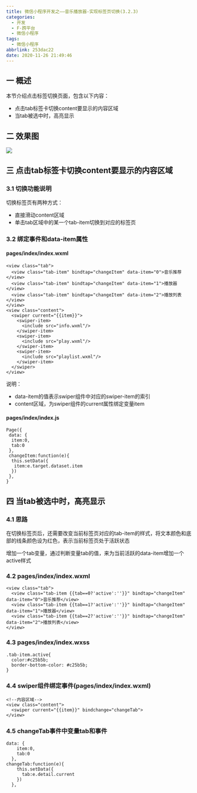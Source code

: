 ```yaml
---
title: 微信小程序开发之——音乐播放器-实现标签页切换(3.2.3)
categories:
  - 开发
  - F-跨平台
  - 微信小程序
tags:
  - 微信小程序
abbrlink: 253dac22
date: 2020-11-26 21:49:46
---
```

## 一 概述

本节介绍点击标签切换页面，包含以下内容：

* 点击tab标签卡切换content要显示的内容区域
* 当tab被选中时，高亮显示

<!--more-->

## 二 效果图

![][1]
## 三 点击tab标签卡切换content要显示的内容区域

### 3.1 切换功能说明

切换标签页有两种方式：

* 直接滑动content区域
* 单击tab区域中的某一个tab-item切换到对应的标签页

### 3.2 绑定事件和data-item属性

#### pages/index/index.wxml

```
<view class="tab">
  <view class="tab-item" bindtap="changeItem" data-item="0">音乐推荐</view>
  <view class="tab-item" bindtap="changeItem" data-item="1">播放器</view>
  <view class="tab-item" bindtap="changeItem" data-item="2">播放列表</view>
</view>
<view class="content">
  <swiper current="{{item}}">
    <swiper-item>
      <include src="info.wxml"/>
    </swiper-item>
    <swiper-item>
      <include src="play.wxml"/>
    </swiper-item>
    <swiper-item>
      <include src="playlist.wxml"/>
    </swiper-item>
  </swiper>
</view>
```

说明：

* data-item的值表示swiper组件中对应的swiper-item的索引
* content区域，为swiper组件的current属性绑定变量item

#### pages/index/index.js

```
Page({
 data: {
  item:0,
  tab:0
 },
 changeItem:function(e){
  this.setData({
   item:e.target.dataset.item
  })
 },
}
```

## 四 当tab被选中时，高亮显示

### 4.1 思路

在切换标签页后，还需要改变当前标签页对应的tab-item的样式，将文本颜色和底部的线条颜色设为红色，表示当前标签页处于活跃状态

增加一个tab变量，通过判断变量tab的值，来为当前活跃的data-item增加一个active样式

### 4.2 pages/index/index.wxml

```
<view class="tab">
  <view class="tab-item {{tab==0?'active':''}}" bindtap="changeItem" data-item="0">音乐推荐</view>
  <view class="tab-item {{tab==1?'active':''}}" bindtap="changeItem" data-item="1">播放器</view>
  <view class="tab-item {{tab==2?'active':''}}" bindtap="changeItem" data-item="2">播放列表</view>
</view>
```

### 4.3 pages/index/index.wxss

```
.tab-item.active{
  color:#c25b5b;
  border-bottom-color: #c25b5b;
}
```

### 4.4 swiper组件绑定事件(pages/index/index.wxml)

```
<!--内容区域-->
<view class="content">
  <swiper current="{{item}}" bindchange="changeTab">
</view>  
```

### 4.5 changeTab事件中变量tab和事件

```
data: {
    item:0,
    tab:0
  },
changeTab:function(e){
    this.setData({
      tab:e.detail.current
    })
  },
```



[1]:https://raw.githubusercontent.com/PGzxc/CDN/master/blog-wechat/wechat-music-tab-change-active.gif